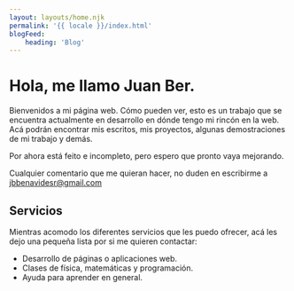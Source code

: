 ```yaml
---
layout: layouts/home.njk
permalink: '{{ locale }}/index.html'
blogFeed:
    heading: 'Blog'
---
```


# Hola, me llamo Juan Ber.

Bienvenidos a mi página web. Cómo pueden ver, esto es un trabajo que se encuentra
actualmente en desarrollo en dónde tengo mi rincón en la web. Acá podrán encontrar
mis escritos, mis proyectos, algunas demostraciones de mi trabajo y demás.

Por ahora está feito e incompleto, pero espero que pronto vaya mejorando.

Cualquier comentario que me quieran hacer, no duden en escribirme a jbbenavidesr@gmail.com

## Servicios

Mientras acomodo los diferentes servicios que les puedo ofrecer, acá les dejo una
pequeña lista por si me quieren contactar:

-   Desarrollo de páginas o aplicaciones web.
-   Clases de física, matemáticas y programación.
-   Ayuda para aprender en general.

